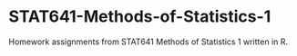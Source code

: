 # STAT641-Methods-of-Statistics-1
Homework assignments from STAT641 Methods of Statistics 1 written in R.
